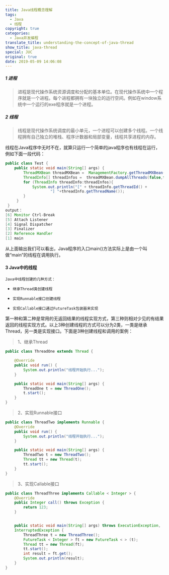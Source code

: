 ```yaml
---
title: Java线程概念理解
tags:
  - Java
  - 线程
copyright: true
categories:
  - Java并发编程
translate_title: understanding-the-concept-of-java-thread
show_title: java-thread
special: JUC
original: true
date: 2019-05-09 14:06:08
---
```


##### 1 进程
> 进程是现代操作系统资源调度和分配的基本单位。在现代操作系统中一个程序就是一个进程。每个进程都拥有一块独立的运行空间。例如在window系统中一个运行的exe程序就是一个进程。

 ##### 2 线程
> 线程是现代操作系统调度的最小单元，一个进程可以创建多个线程。一个线程拥有自己独立的堆栈、程序计数器和局部变量，线程共享进程的内存。

线程在Java程序中无时不在，就算只运行一个简单的java程序也有线程在运行，例如下面一段代码：

``` java
public class Test {       
    public static void main(String[] args) {        
        ThreadMXBean threadMXBean =  ManagementFactory.getThreadMXBean();   
        ThreadInfo[] threadInfos =  threadMXBean.dumpAllThreads(false,false);  
        for (ThreadInfo threadInfo:threadInfos){            
            System.out.println("[" + threadInfo.getThreadId() +                         
                    "] "+threadInfo.getThreadName());       
        }   
     }
 }
output：
[6] Monitor Ctrl-Break
[5] Attach Listener
[4] Signal Dispatcher
[3] Finalizer
[2] Reference Handler
[1] main
```
从上面输出我们可以看出，Java程序的入口main()方法实际上是由一个叫做“main”的线程在调用执行。

#### 3 Java中的线程

    Java中线程创建的几种方式：

*     继承Thread类创建线程
*     实现Runnable接口创建线程
*     实现Callable接口通过FutureTask包装器来实现

第一种和第二种是常用的无返回结果的线程实现方式，第三种则相对少见的有结果返回的线程实现方式。以上3种创建线程的方式可以分为2类，一类是继承Thread，另一类是实现接口。下面是3种创建线程和调用的案例：

> 1、继承Thread
```java
public class ThreadOne extends Thread {

    @Override
    public void run() {
        System.out.println("线程开始执行...");
    }

    public static void main(String[] args) {
        ThreadOne t = new ThreadOne();
        t.start();
    }
}
```
> 2、实现Runnable接口
```java
public class ThreadTwo implements Runnable {
    @Override
    public void run() {
        System.out.println("线程开始执行...");
    }

    public static void main(String[] args) {
        ThreadTwo t = new ThreadTwo();
        Thread tt = new Thread(t);
        tt.start();
    }
}
```
> 3、实现Callable接口
```java
public class ThreadThree implements Callable < Integer > {
    @Override
    public Integer call() throws Exception {
        return 123;
    }


    public static void main(String[] args) throws ExecutionException,
    InterruptedException {
        ThreadThree t = new ThreadThree();
        FutureTask < Integer > ft = new FutureTask < > (t);
        Thread tt = new Thread(ft);
        tt.start();
        int result = ft.get();
        System.out.println(result);
    }
}
```
